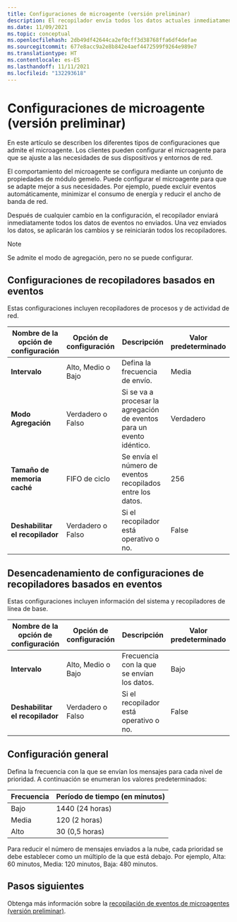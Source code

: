 ```yaml
---
title: Configuraciones de microagente (versión preliminar)
description: El recopilador envía todos los datos actuales inmediatamente después de realizar cualquier cambio de configuración. Después se aplican los cambios.
ms.date: 11/09/2021
ms.topic: conceptual
ms.openlocfilehash: 2db49df42644ca2ef0cff3d38768ffa6df4defae
ms.sourcegitcommit: 677e8acc9a2e8b842e4aef4472599f9264e989e7
ms.translationtype: HT
ms.contentlocale: es-ES
ms.lasthandoff: 11/11/2021
ms.locfileid: "132293618"
---
```

# <a name="micro-agent-configurations-preview"></a>Configuraciones de microagente (versión preliminar)

En este artículo se describen los diferentes tipos de configuraciones que admite el microagente. Los clientes pueden configurar el microagente para que se ajuste a las necesidades de sus dispositivos y entornos de red.  

El comportamiento del microagente se configura mediante un conjunto de propiedades de módulo gemelo. Puede configurar el microagente para que se adapte mejor a sus necesidades. Por ejemplo, puede excluir eventos automáticamente, minimizar el consumo de energía y reducir el ancho de banda de red.

Después de cualquier cambio en la configuración, el recopilador enviará inmediatamente todos los datos de eventos no enviados. Una vez enviados los datos, se aplicarán los cambios y se reiniciarán todos los recopiladores.

> [!Note]
> Se admite el modo de agregación, pero no se puede configurar.

## <a name="event-based-collectors-configurations"></a>Configuraciones de recopiladores basados en eventos

Estas configuraciones incluyen recopiladores de procesos y de actividad de red.

| Nombre de la opción de configuración | Opción de configuración | Descripción | Valor predeterminado |
|--|--|--|--|
| **Intervalo** | Alto, Medio o Bajo | Defina la frecuencia de envío. | Media |
| **Modo Agregación** | Verdadero o Falso | Si se va a procesar la agregación de eventos para un evento idéntico.  | Verdadero |
| **Tamaño de memoria caché** | FIFO de ciclo | Se envía el número de eventos recopilados entre los datos. | 256 |
| **Deshabilitar el recopilador** | Verdadero o Falso | Si el recopilador está operativo o no. | False |

## <a name="trigger-based-collectors-configurations"></a>Desencadenamiento de configuraciones de recopiladores basados en eventos

Estas configuraciones incluyen información del sistema y recopiladores de línea de base.

| Nombre de la opción de configuración | Opción de configuración | Descripción | Valor predeterminado |
|--|--|--|--|
| **Intervalo** | Alto, Medio o Bajo | Frecuencia con la que se envían los datos. | Bajo |
| **Deshabilitar el recopilador** | Verdadero o Falso | Si el recopilador está operativo o no. | False |

## <a name="general-configuration"></a>Configuración general

Defina la frecuencia con la que se envían los mensajes para cada nivel de prioridad. A continuación se enumeran los valores predeterminados:

| Frecuencia | Período de tiempo (en minutos) |
|--|--|
| Bajo | 1440 (24 horas) |
| Media | 120 (2 horas) |
| Alto | 30 (0,5 horas) |

Para reducir el número de mensajes enviados a la nube, cada prioridad se debe establecer como un múltiplo de la que está debajo. Por ejemplo, Alta: 60 minutos, Media: 120 minutos, Baja: 480 minutos.

## <a name="next-steps"></a>Pasos siguientes

Obtenga más información sobre la [recopilación de eventos de microagentes (versión preliminar)](concept-event-aggregation.md).
